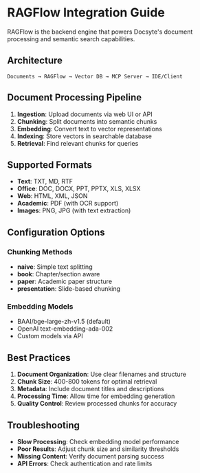 # RAGFlow Integration Guide

RAGFlow is the backend engine that powers Docsyte's document processing and semantic search capabilities.

## Architecture

```
Documents → RAGFlow → Vector DB → MCP Server → IDE/Client
```

## Document Processing Pipeline

1. **Ingestion**: Upload documents via web UI or API
2. **Chunking**: Split documents into semantic chunks
3. **Embedding**: Convert text to vector representations
4. **Indexing**: Store vectors in searchable database
5. **Retrieval**: Find relevant chunks for queries

## Supported Formats

- **Text**: TXT, MD, RTF
- **Office**: DOC, DOCX, PPT, PPTX, XLS, XLSX
- **Web**: HTML, XML, JSON
- **Academic**: PDF (with OCR support)
- **Images**: PNG, JPG (with text extraction)

## Configuration Options

### Chunking Methods
- **naive**: Simple text splitting
- **book**: Chapter/section aware
- **paper**: Academic paper structure
- **presentation**: Slide-based chunking

### Embedding Models
- BAAI/bge-large-zh-v1.5 (default)
- OpenAI text-embedding-ada-002
- Custom models via API

## Best Practices

1. **Document Organization**: Use clear filenames and structure
2. **Chunk Size**: 400-800 tokens for optimal retrieval
3. **Metadata**: Include document titles and descriptions
4. **Processing Time**: Allow time for embedding generation
5. **Quality Control**: Review processed chunks for accuracy

## Troubleshooting

- **Slow Processing**: Check embedding model performance
- **Poor Results**: Adjust chunk size and similarity thresholds
- **Missing Content**: Verify document parsing success
- **API Errors**: Check authentication and rate limits
